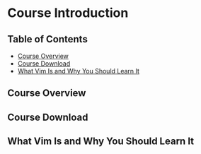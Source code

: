 # Course Introduction

## Table of Contents

<!-- START doctoc generated TOC please keep comment here to allow auto update -->
<!-- DON'T EDIT THIS SECTION, INSTEAD RE-RUN doctoc TO UPDATE -->

- [Course Overview](#course-overview)
- [Course Download](#course-download)
- [What Vim Is and Why You Should Learn It](#what-vim-is-and-why-you-should-learn-it)

<!-- END doctoc generated TOC please keep comment here to allow auto update -->

## Course Overview

## Course Download

## What Vim Is and Why You Should Learn It
